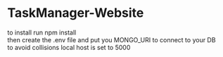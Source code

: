 # TaskManager-Website

to install run npm install</br>
then create the .env file and put you MONGO_URI to connect to your DB</br>
to avoid collisions local host is set to 5000</br>
